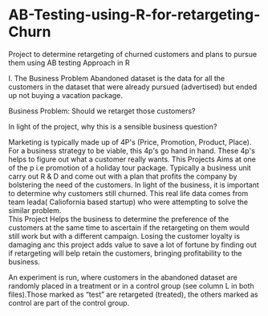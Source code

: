 # AB-Testing-using-R-for-retargeting-Churn
Project to determine retargeting of churned customers and plans to pursue them using AB testing Approach in R

I. The Business Problem
Abandoned dataset is the data for all the customers in the dataset that were already pursued (advertised) but ended up not buying a vacation package.

Business Problem: Should we retarget those customers?

In light of the project, why this is a sensible business question?

Marketing is typically made up of 4P's (Price, Promotion, Product, Place). For a business strategy to be viable, this 4p's go hand in hand. 
These 4p's helps to figure out what a customer really wants.
This Projects Aims at one of the p i.e promotion of a holiday tour package. Typically a business unit carry out R & D and come out with a plan that profits the company by bolstering the need of the customers. In light of the business, it is important to determine why customers still churned. This real life data comes from team leada( Caliofornia based startup) who were attempting to solve the similar problem.  
This Project Helps the business to determine the preference of the customers at the same time to ascertain if the retargeting on them would still work but with a different campaign. Losing the customer loyalty is damaging anc this project adds value to save a lot of fortune by finding out if retargeting will belp retain the customers, bringing profitability to the business. 

An experiment is run, where customers in the abandoned dataset are randomly placed in a treatment or in a control group (see column L in both files).Those marked as “test” are retargeted (treated), the others marked as control are part of the control group.

